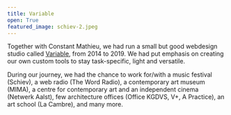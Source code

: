 ```yaml
---
title: Variable
open: True
featured_image: schiev-2.jpeg
---
```


Together with Constant Mathieu, we had run a small but good webdesign studio called [Variable](http://variable.club/), from 2014 to 2019. We had put emphasis on creating our own custom tools to stay task-specific, light and versatile.

During our journey, we had the chance to work for/with a music festival (Schiev), a web radio (The Word Radio), a contemporary art museum (MIMA), a centre for contemporary art and an independent cinema (Netwerk Aalst), few architecture offices (Office KGDVS, V+, A Practice), an art school (La Cambre), and many more.